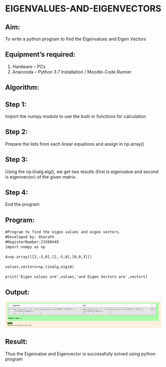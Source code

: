 # EIGENVALUES-AND-EIGENVECTORS
## Aim:
To write a python program to find the Eigenvalues and Eigen Vectors
## Equipment’s required:
1. 	Hardware – PCs
2. 	Anaconda – Python 3.7 Installation / Moodle-Code Runner
## Algorithm:
## Step 1:
Import the numpy module to use the built-in functions for calculation

## Step 2:
Prepare the lists from each linear equations and assign in np.array()

## Step 3:
Using the np.linalg.eig(), we get two results (first is eigenvalue and second is eigenvector) of the given matrix.

## Step 4:
End the program 

## Program:
```
#Program to find the eigen values and eigen vectors.
#Developed by: bharath
#RegisterNumber:21500449
import numpy as np 

A=np.array([[2,-3,0],[2,-5,0],[0,0,3]]) 

values,vectors=np.linalg.eig(A) 

print('Eigen values are',values,'and Eigen Vectors are',vectors)
```

## Output:
![label](op.png)
## Result:
Thus the Eigenvalue and Eigenvector is successfully solved using python program
